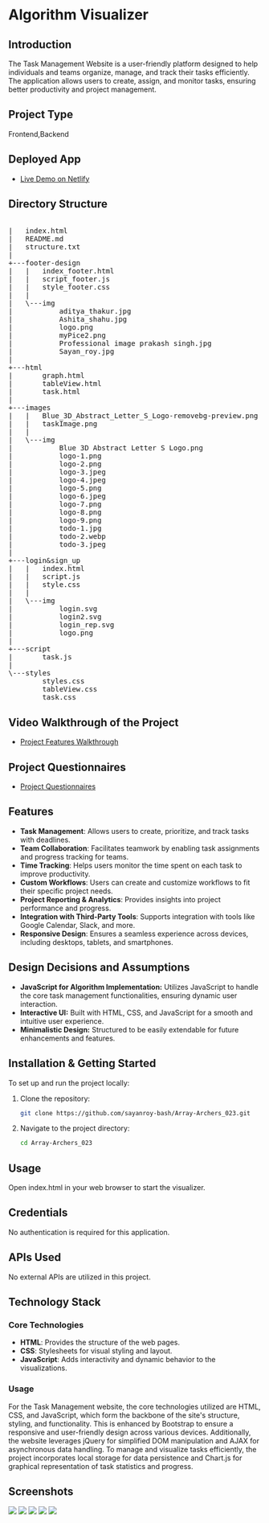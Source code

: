 # Algorithm Visualizer

## Introduction
The Task Management Website is a user-friendly platform designed to help individuals and teams organize, manage, and track their tasks efficiently. The application allows users to create, assign, and monitor tasks, ensuring better productivity and project management.

## Project Type
Frontend,Backend

## Deployed App
- [Live Demo on Netlify](https://incomparable-jalebi-1ecef7.netlify.app/)

## Directory Structure
<pre>

|   index.html
|   README.md
|   structure.txt
|
+---footer-design
|   |   index_footer.html
|   |   script_footer.js
|   |   style_footer.css
|   |
|   \---img
|           aditya_thakur.jpg
|           Ashita_shahu.jpg
|           logo.png
|           myPice2.png
|           Professional image prakash singh.jpg
|           Sayan_roy.jpg
|
+---html
|       graph.html
|       tableView.html
|       task.html
|
+---images
|   |   Blue_3D_Abstract_Letter_S_Logo-removebg-preview.png
|   |   taskImage.png
|   |
|   \---img
|           Blue 3D Abstract Letter S Logo.png
|           logo-1.png
|           logo-2.png
|           logo-3.jpeg
|           logo-4.jpeg
|           logo-5.png
|           logo-6.jpeg
|           logo-7.png
|           logo-8.png
|           logo-9.png
|           todo-1.jpg
|           todo-2.webp
|           todo-3.jpeg
|
+---login&sign_up
|   |   index.html
|   |   script.js
|   |   style.css
|   |
|   \---img
|           login.svg
|           login2.svg
|           login_rep.svg
|           logo.png
|
+---script
|       task.js
|
\---styles
        styles.css
        tableView.css
        task.css
</pre>


## Video Walkthrough of the Project
- [Project Features Walkthrough](https://youtu.be/YYwPCnWZOlE)

## Project Questionnaires
- [Project Questionnaires](https://youtu.be/wvg-0XNGnB4)


## Features

- **Task Management**: Allows users to create, prioritize, and track tasks with deadlines.
- **Team Collaboration**: Facilitates teamwork by enabling task assignments and progress tracking for teams.
- **Time Tracking**: Helps users monitor the time spent on each task to improve productivity.
- **Custom Workflows**: Users can create and customize workflows to fit their specific project needs.
- **Project Reporting & Analytics**: Provides insights into project performance and progress.
- **Integration with Third-Party Tools**:  Supports integration with tools like Google Calendar, Slack, and more.
- **Responsive Design**: Ensures a seamless experience across devices, including desktops, tablets, and smartphones.

## Design Decisions and Assumptions
- **JavaScript for Algorithm Implementation:** Utilizes JavaScript to handle the core task management functionalities, ensuring dynamic user interaction.
- **Interactive UI:** Built with HTML, CSS, and JavaScript for a smooth and intuitive user experience.
- **Minimalistic Design:** Structured to be easily extendable for future enhancements and features.

## Installation & Getting Started
To set up and run the project locally:

1. Clone the repository:
   ```bash
   git clone https://github.com/sayanroy-bash/Array-Archers_023.git

2. Navigate to the project directory:
   ```bash
   cd Array-Archers_023

## Usage
Open index.html in your web browser to start the visualizer.

## Credentials
No authentication is required for this application.

## APIs Used
No external APIs are utilized in this project.

## Technology Stack

### Core Technologies
- **HTML**: Provides the structure of the web pages.
- **CSS**: Stylesheets for visual styling and layout.
- **JavaScript**: Adds interactivity and dynamic behavior to the visualizations.

### Usage

For the Task Management website, the core technologies utilized are HTML, CSS, and JavaScript, which form the backbone of the site's structure, styling, and functionality. This is enhanced by Bootstrap to ensure a responsive and user-friendly design across various devices. Additionally, the website leverages jQuery for simplified DOM manipulation and AJAX for asynchronous data handling. To manage and visualize tasks efficiently, the project incorporates local storage for data persistence and Chart.js for graphical representation of task statistics and progress.


## Screenshots
<img src="./login&sign_up/img/landing_page_img.png">
<img src="./login&sign_up/img/tableview_img.png">
<img src="./login&sign_up/img/Boardview_img.png">
<img src="./login&sign_up/img/calendar_page_img.png">
<img src="./login&sign_up/img/graphview_img.png">

